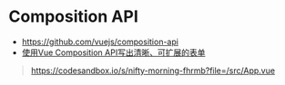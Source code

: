 # Composition API

- https://github.com/vuejs/composition-api
- [使用Vue Composition API写出清晰、可扩展的表单](https://segmentfault.com/a/1190000022886477)

> https://codesandbox.io/s/nifty-morning-fhrmb?file=/src/App.vue
